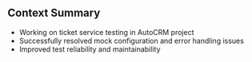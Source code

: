 ## Context Summary
- Working on ticket service testing in AutoCRM project
- Successfully resolved mock configuration and error handling issues
- Improved test reliability and maintainability

